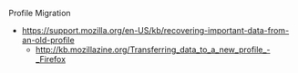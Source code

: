 


Profile Migration
* https://support.mozilla.org/en-US/kb/recovering-important-data-from-an-old-profile
	* http://kb.mozillazine.org/Transferring_data_to_a_new_profile_-_Firefox
<!--stackedit_data:
eyJoaXN0b3J5IjpbNjUyNTM1ODIxXX0=
-->